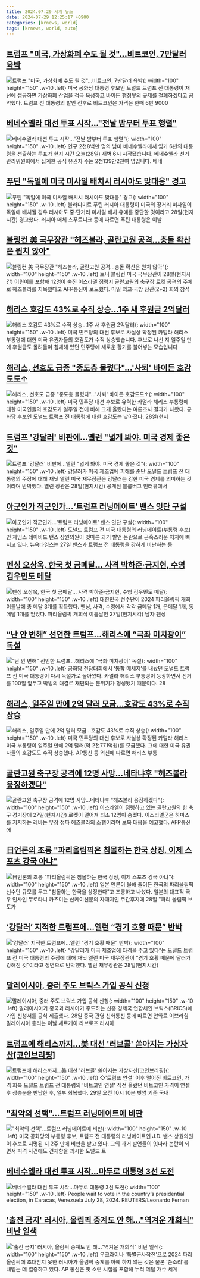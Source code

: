 ```yaml
---
title: 2024.07.29 세계 뉴스
date: 2024-07-29 12:25:17 +0900
categories: [krnews, world]
tags: [krnews, world, auto]
---
```

## [트럼프 "미국, 가상화폐 수도 될 것"…비트코인, 7만달러 육박](https://n.news.naver.com/mnews/article/025/0003376151)

![트럼프 "미국, 가상화폐 수도 될 것"…비트코인, 7만달러 육박](https://mimgnews.pstatic.net/image/origin/025/2024/07/28/3376151.jpg?type=nf220_150){: width="100" height="150" .w-10 .left}
미국 공화당 대통령 후보인 도널드 트럼프 전 대통령이 재선에 성공하면 가상화폐 산업을 적극 육성하고 바이든 행정부의 규제를 철폐하겠다고 공약했다. 트럼프 전 대통령의 발언 전후로 비트코인은 가격은 한때 6만 9000

## [베네수엘라 대선 투표 시작..."전날 밤부터 투표 행렬"](https://n.news.naver.com/mnews/article/052/0002067206)

![베네수엘라 대선 투표 시작..."전날 밤부터 투표 행렬"](https://mimgnews.pstatic.net/image/origin/052/2024/07/29/2067206.jpg?type=nf220_150){: width="100" height="150" .w-10 .left}
인구 2천8백만 명의 남미 베네수엘라에서 임기 6년의 대통령을 선출하는 투표가 현지 시간 오늘(28일) 새벽 6시 시작됐습니다. 베네수엘라 선거관리위원회에서 집계한 공식 유권자 수는 2천139만2천여 명입니다. 베네

## [푸틴 "독일에 미국 미사일 배치시 러시아도 맞대응" 경고](https://n.news.naver.com/mnews/article/277/0005451743)

![푸틴 "독일에 미국 미사일 배치시 러시아도 맞대응" 경고](https://mimgnews.pstatic.net/image/origin/277/2024/07/28/5451743.jpg?type=nf220_150){: width="100" height="150" .w-10 .left}
블라디미르 푸틴 러시아 대통령이 미국의 장거리 미사일이 독일에 배치될 경우 러시아도 중·단거리 미사일 배치 유예를 중단할 것이라고 28일(현지시간) 경고했다. 러시아 매체 스푸트니크 등에 따르면 푸틴 대통령은 이날

## [블링컨 美 국무장관 "헤즈볼라, 골란고원 공격…충돌 확산은 원치 않아"](https://n.news.naver.com/mnews/article/016/0002341899)

![블링컨 美 국무장관 "헤즈볼라, 골란고원 공격…충돌 확산은 원치 않아"](https://mimgnews.pstatic.net/image/origin/016/2024/07/28/2341899.jpg?type=nf220_150){: width="100" height="150" .w-10 .left}
토니 블링컨 미국 국무장관이 28일(현지시간) 어린이를 포함해 12명이 숨진 이스라엘 점령지 골란고원의 축구장 로켓 공격의 주체로 헤즈볼라를 지목했다고 AFP통신이 보도했다. 미일 외교·국방 장관(2+2) 회의 참석

## [해리스 호감도 43%로 수직 상승…1주 새 후원금 2억달러](https://n.news.naver.com/mnews/article/056/0011771058)

![해리스 호감도 43%로 수직 상승…1주 새 후원금 2억달러](https://mimgnews.pstatic.net/image/origin/056/2024/07/29/11771058.jpg?type=nf220_150){: width="100" height="150" .w-10 .left}
미국 민주당의 대선 후보로 사실상 확정된 카멀라 해리스 부통령에 대한 미국 유권자들의 호감도가 수직 상승했습니다. 후보로 나선 지 일주일 만에 후원금도 몰려들며 침체해 있던 민주당에 새로운 활기를 불어넣는 모습입니다

## [해리스, 선호도 급증 "중도층 몰렸다"…'사퇴' 바이든 호감도도↑](https://n.news.naver.com/mnews/article/008/0005069987)

![해리스, 선호도 급증 "중도층 몰렸다"…'사퇴' 바이든 호감도도↑](https://mimgnews.pstatic.net/image/origin/008/2024/07/29/5069987.jpg?type=nf220_150){: width="100" height="150" .w-10 .left}
미국 민주당 대선 후보로 유력한 카멀라 해리스 부통령에 대한 미국인들의 호감도가 일주일 전에 비해 크게 올랐다는 여론조사 결과가 나왔다. 공화당 후보인 도널드 트럼프 전 대통령에 대한 호감도는 낮아졌다. 28일(현지

## [트럼프 '강달러' 비판에…옐런 "넓게 봐야. 미국 경제 좋은 것"](https://n.news.naver.com/mnews/article/008/0005069956)

![트럼프 '강달러' 비판에…옐런 "넓게 봐야. 미국 경제 좋은 것"](https://mimgnews.pstatic.net/image/origin/008/2024/07/29/5069956.jpg?type=nf220_150){: width="100" height="150" .w-10 .left}
강달러가 미국 제조업에 피해를 준단 도널드 트럼프 전 대통령의 주장에 대해 재닛 옐런 미국 재무장관은 강달러는 강한 미국 경제를 의미하는 것이라며 반박했다. 옐런 장관은 28일(현지시간) 공개된 블룸버그 인터뷰에서

## [아군인가 적군인가…‘트럼프 러닝메이트’ 밴스 잇단 구설](https://n.news.naver.com/mnews/article/028/0002700064)

![아군인가 적군인가…‘트럼프 러닝메이트’ 밴스 잇단 구설](https://mimgnews.pstatic.net/image/origin/028/2024/07/28/2700064.jpg?type=nf220_150){: width="100" height="150" .w-10 .left}
도널드 트럼프 전 미국 대통령의 러닝메이트(부통령 후보)인 제임스 데이비드 밴스 상원의원이 잇따른 과거 발언 논란으로 곤혹스러운 처지에 빠지고 있다. 뉴욕타임스는 27일 밴스가 트럼프 전 대통령을 강하게 비난하는 등

## [펜싱 오상욱, 한국 첫 금메달… 사격 박하준·금지현, 수영 김우민도 메달](https://n.news.naver.com/mnews/article/310/0000117846)

![펜싱 오상욱, 한국 첫 금메달… 사격 박하준·금지현, 수영 김우민도 메달](https://mimgnews.pstatic.net/image/origin/310/2024/07/28/117846.jpg?type=nf220_150){: width="100" height="150" .w-10 .left}
대한민국 선수단이 2024 파리올림픽 개회 이튿날에 총 메달 3개를 획득했다. 펜싱, 사격, 수영에서 각각 금메달 1개, 은메달 1개, 동메달 1개를 얻었다. 파리올림픽 개회식 이튿날인 27일(현지시각) 남자 펜싱

## [“난 안 변해” 선언한 트럼프…해리스에 “극좌 미치광이” 독설](https://n.news.naver.com/mnews/article/016/0002342134)

![“난 안 변해” 선언한 트럼프…해리스에 “극좌 미치광이” 독설](https://mimgnews.pstatic.net/image/origin/016/2024/07/29/2342134.jpg?type=nf220_150){: width="100" height="150" .w-10 .left}
공화당 전당대회에서 ‘통합 메세지’를 내놨던 도널드 트럼프 전 미국 대통령이 다시 독설가로 돌아왔다. 카멀라 해리스 부통령이 등장하면서 선거를 100일 앞두고 박빙의 대결로 재편되는 분위기가 형성됐기 때문이다. 28

## [해리스, 일주일 만에 2억 달러 모금…호감도 43%로 수직 상승](https://n.news.naver.com/mnews/article/088/0000894638)

![해리스, 일주일 만에 2억 달러 모금…호감도 43%로 수직 상승](https://mimgnews.pstatic.net/image/origin/088/2024/07/29/894638.jpg?type=nf220_150){: width="100" height="150" .w-10 .left}
미국 민주당의 대선 후보로 사실상 확정된 카멀라 해리스 미국 부통령이 일주일 만에 2억 달러(약 2천771억원)를 모금했다. 그에 대한 미국 유권자들의 호감도도 수직 상승했다. AP통신 등 외신에 따르면 해리스 부통

## [골란고원 축구장 공격에 12명 사망…네타냐후 "헤즈볼라 응징하겠다"](https://n.news.naver.com/mnews/article/421/0007691734)

![골란고원 축구장 공격에 12명 사망…네타냐후 "헤즈볼라 응징하겠다"](https://mimgnews.pstatic.net/image/origin/421/2024/07/28/7691734.jpg?type=nf220_150){: width="100" height="150" .w-10 .left}
이스라엘이 점령하고 있는 골란고원의 한 축구 경기장에 27일(현지시간) 로켓이 떨어져 최소 12명이 숨졌다. 이스라엘군은 하마스를 지지하는 레바논 무장 정파 헤즈볼라의 소행이라며 보복 대응을 예고했다. AFP통신에

## [日언론의 조롱 "파리올림픽은 침몰하는 한국 상징, 이제 스포츠 강국 아냐"](https://n.news.naver.com/mnews/article/088/0000894563)

![日언론의 조롱 "파리올림픽은 침몰하는 한국 상징, 이제 스포츠 강국 아냐"](https://mimgnews.pstatic.net/image/origin/088/2024/07/28/894563.jpg?type=nf220_150){: width="100" height="150" .w-10 .left}
일본 언론이 올해 줄어든 한국의 파리올림픽 선수단 규모를 두고 "침몰하는 한국을 상징한다"고 조롱하고 나섰다. 일본의 대표적 극우 인사인 무로타니 카츠미는 산케이신문의 자매지인 주간후지에 28일 "파리 올림픽 보도가

## [‘강달러’ 지적한 트럼프에…옐런 “경기 호황 때문” 반박](https://n.news.naver.com/mnews/article/016/0002342147)

![‘강달러’ 지적한 트럼프에…옐런 “경기 호황 때문” 반박](https://mimgnews.pstatic.net/image/origin/016/2024/07/29/2342147.jpg?type=nf220_150){: width="100" height="150" .w-10 .left}
“강달러가 미국 제조업에 타격을 주고 있다”는 도널드 트럼프 전 미국 대통령의 주장에 대해 재닛 옐런 미국 재무장관이 “경기 호황 때문에 달러가 강해진 것”이라고 정면으로 반박했다. 옐런 재무장관은 28일(현지시간)

## [말레이시아, 중러 주도 브릭스 가입 공식 신청](https://n.news.naver.com/mnews/article/003/0012694876)

![말레이시아, 중러 주도 브릭스 가입 공식 신청](https://mimgnews.pstatic.net/image/origin/003/2024/07/29/12694876.jpg?type=nf220_150){: width="100" height="150" .w-10 .left}
말레이시아가 중국과 러시아가 주도하는 신흥 경제국 연합체인 브릭스(BRICS)에 가입 신청서를 공식 제출했다. 28일 중국 관영 신화통신 등에 따르면 안와르 이브라힘 말레이시아 총리는 이날 세르게이 라브로프 러시아

## [트럼프에 해리스까지…美 대선 '러브콜' 쏟아지는 가상자산[코인브리핑]](https://n.news.naver.com/mnews/article/421/0007693936)

![트럼프에 해리스까지…美 대선 '러브콜' 쏟아지는 가상자산[코인브리핑]](https://mimgnews.pstatic.net/image/origin/421/2024/07/29/7693936.jpg?type=nf220_150){: width="100" height="150" .w-10 .left}
◇'트럼프 연설' 이후 떨어진 비트코인, 가격 회복 도널드 트럼프 전 대통령의 '비트코인 연설' 직전 올랐던 비트코인 가격이 연설 후 상승분을 반납한 후, 일부 회복했다. 29일 오전 10시 10분 빗썸 기준 국내

## ["최악의 선택"…트럼프 러닝메이트에 비판](https://n.news.naver.com/mnews/article/215/0001172841)

!["최악의 선택"…트럼프 러닝메이트에 비판](https://mimgnews.pstatic.net/image/origin/215/2024/07/28/1172841.jpg?type=nf220_150){: width="100" height="150" .w-10 .left}
미국 공화당의 부통령 후보, 트럼프 전 대통령의 러닝메이트인 J.D. 밴스 상원의원이 후보로 지명된 지 2주 만에 비판을 받고 있다. 그의 과거 발언들이 잇따라 논란이 되면서 피격 사건에도 건재함을 과시한 도널드 트

## [베네수엘라 대선 투표 시작…마두로 대통령 3선 도전](https://n.news.naver.com/mnews/article/018/0005799476)

![베네수엘라 대선 투표 시작…마두로 대통령 3선 도전](https://mimgnews.pstatic.net/image/origin/018/2024/07/28/5799476.jpg?type=nf220_150){: width="100" height="150" .w-10 .left}
People wait to vote in the country‘s presidential election, in Caracas, Venezuela July 28, 2024. REUTERS/Leonardo Fernan

## ['출전 금지' 러시아, 올림픽 중계도 안 해..."역겨운 개회식" 비난 일색](https://n.news.naver.com/mnews/article/052/0002067340)

!['출전 금지' 러시아, 올림픽 중계도 안 해..."역겨운 개회식" 비난 일색](https://mimgnews.pstatic.net/image/origin/052/2024/07/29/2067340.jpg?type=nf220_150){: width="100" height="150" .w-10 .left}
우크라이나 '특별군사작전'으로 2024 파리 올림픽에 초대받지 못한 러시아가 올림픽 중계를 아예 하지 않는 것은 물론 '쓴소리'를 내뱉는 데 열중하고 있다. AP 통신은 옛 소련 시절을 포함해 누적 메달 개수 세계

